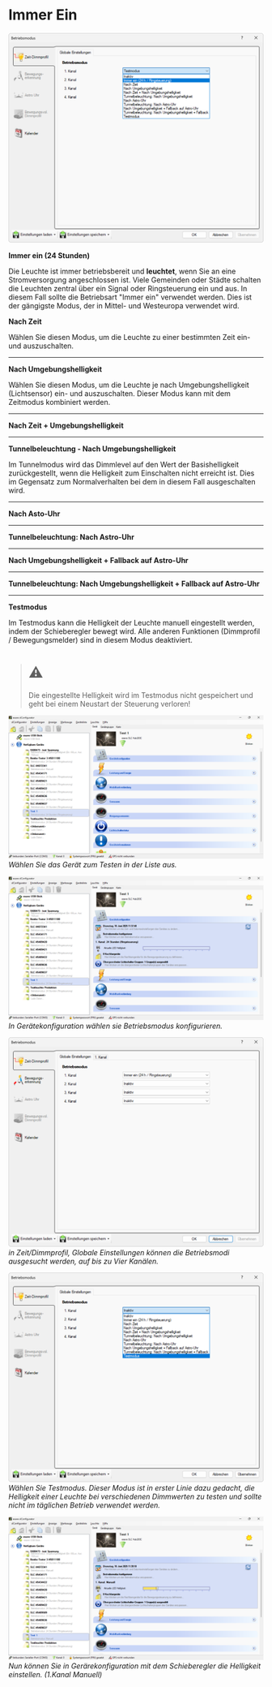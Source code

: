 # Immer Ein
![ein-aus-modus](ein-aus-modus-6.png)  

**Immer ein (24 Stunden)**  

Die Leuchte ist immer betriebsbereit und **leuchtet**, wenn Sie an eine Stromversorgung angeschlossen ist. Viele Gemeinden oder Städte schalten die Leuchten zentral über ein Signal oder Ringsteuerung ein und aus. In diesem Fall sollte die Betriebsart "Immer ein" verwendet werden. Dies ist der gängigste Modus, der in Mittel- und Westeuropa verwendet wird.  

**Nach Zeit**  

Wählen Sie diesen Modus, um die Leuchte zu einer bestimmten Zeit ein- und auszuschalten.

---

**Nach Umgebungshelligkeit**  

Wählen Sie diesen Modus, um die Leuchte je nach Umgebungshelligkeit (Lichtsensor) ein- und auszuschalten. Dieser Modus kann mit dem Zeitmodus kombiniert werden.  

---

**Nach Zeit + Umgebungshelligkeit**  

---

**Tunnelbeleuchtung - Nach Umgebungshelligkeit**  

Im Tunnelmodus wird das Dimmlevel auf den Wert der Basishelligkeit zurückgestellt, wenn die Helligkeit zum Einschalten nicht erreicht ist. Dies im Gegensatz zum Normalverhalten bei dem in diesem Fall ausgeschalten wird.  

---

**Nach Asto-Uhr**  

---

**Tunnelbeleuchtung: Nach Astro-Uhr**  

---

**Nach Umgebungshelligkeit + Fallback auf Astro-Uhr**  

---

**Tunnelbeleuchtung: Nach Umgebungshelligkeit + Fallback auf Astro-Uhr**

---

**Testmodus**

Im Testmodus kann die Helligkeit der Leuchte manuell eingestellt werden, indem der Schieberegler bewegt wird. Alle anderen Funktionen (Dimmprofil / Bewegungsmelder) sind in diesem Modus deaktiviert.

> # ⚠  
> Die eingestellte Helligkeit wird im Testmodus nicht gespeichert und geht bei einem Neustart der Steuerung verloren!  

![ein-aus-modus](ein-aus-modus-1.png)  
*Wählen Sie das Gerät zum Testen in der Liste aus.*  

![ein-aus-modus](ein-aus-modus-2.png)  
*In Gerätekonfiguration wählen sie Betriebsmodus konfigurieren.*  

![ein-aus-modus](ein-aus-modus-3.png)  
*in Zeit/Dimmprofil, Globale Einstellungen können die Betriebsmodi ausgesucht werden, auf bis zu Vier Kanälen.*  

![ein-aus-modus](ein-aus-modus-4.png)  
*Wählen Sie Testmodus. Dieser Modus ist in erster Linie dazu gedacht, die Helligkeit einer Leuchte bei verschiedenen Dimmwerten zu testen und sollte nicht im täglichen Betrieb verwendet werden.*  

![ein-aus-modus](ein-aus-modus-5.png)  
*Nun können Sie in Gerärekonfiguration mit dem Schieberegler die Helligkeit einstellen. (1.Kanal Manuell)*